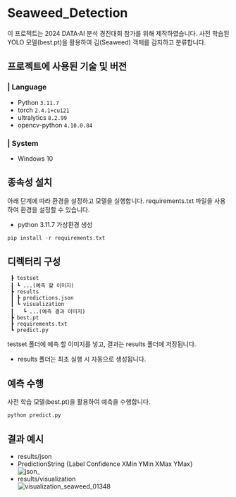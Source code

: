 # Seaweed_Detection
이 프로젝트는 2024 DATA·AI 분석 경진대회 참가를 위해 제작하였습니다. 사전 학습된 YOLO 모델(best.pt)을 활용하여 김(Seaweed) 객체를 감지하고 분류합니다.  

## 프로젝트에 사용된 기술 및 버전
### | Language
* Python `3.11.7`
* torch `2.4.1+cu121`
* ultralytics `8.2.99`
* opencv-python `4.10.0.84`
### | System
* Windows 10

## 종속성 설치
아래 단계에 따라 환경을 설정하고 모델을 실행합니다. requirements.txt 파일을 사용하여 환경을 설정할 수 있습니다.
* python 3.11.7 가상환경 생성
```python
pip install -r requirements.txt
```

## 디렉터리 구성
```
 ┣ testset
 ┃ ┗ ...(예측 할 이미지)
 ┣ results
 ┃ ┣ predictions.json
 ┃ ┗ visualization
 ┃   ┗ ...(예측 결과 이미지)
 ┣ best.pt
 ┣ requirements.txt
 ┗ predict.py
```
testset 폴더에 예측 할 이미지를 넣고, 결과는 results 폴더에 저장됩니다.
* results 폴더는 최초 실행 시 자동으로 생성됩니다.

## 예측 수행
사전 학습 모델(best.pt)을 활용하여 예측을 수행합니다.
```python
python predict.py
```

## 결과 예시
* results/json
* PredictionString {Label Confidence XMin YMin XMax YMax}  
![json_](https://github.com/user-attachments/assets/4ba5bdc3-0d1d-4f5b-83f3-bd37393766be)
* results/visualization  
![visualization_seaweed_01348](https://github.com/user-attachments/assets/fc3dc545-e35c-4cd7-9f8a-e73c258acbdc)
